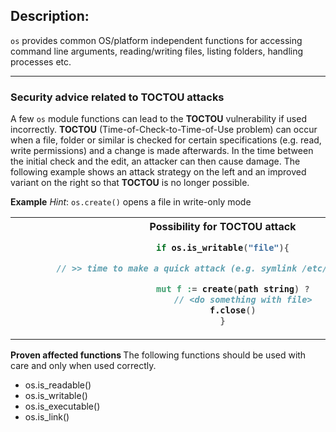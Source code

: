 ## Description:

`os` provides common OS/platform independent functions for accessing
command line arguments, reading/writing files, listing folders,
handling processes etc.

* * *


### Security advice related to TOCTOU attacks

A few `os` module functions can lead to the <b>TOCTOU</b> vulnerability if used incorrectly. <b>TOCTOU</b> (Time-of-Check-to-Time-of-Use problem) can occur when a file, folder or similar is checked for certain specifications (e.g. read, write permissions) and a change is made afterwards. In the time between the initial check and the edit, an attacker can then cause damage. 
The following example shows an attack strategy on the left and an improved variant on the right so that <b>TOCTOU</b> is no longer possible.


<b>Example</b>
<i>Hint</i>: `os.create()` opens a file in write-only mode

<table>
<tr>
<th>
Possibility for TOCTOU attack

```v
if os.is_writable("file"){

        // >> time to make a quick attack (e.g. symlink /etc/passwd to >file<) <<

	mut f := create(path string) ?
        // <do something with file>
	f.close()
}
```
</th>
<th>TOCTOU not possible

```v
mut f := create(path string) or {
	println("file not writable")
}

// <do someting with file; file is locked>

f.close()
```
</th>
</tr>
</table>

<b> Proven affected functions </b>
The following functions should be used with care and only when used correctly.

* os.is_readable()
* os.is_writable()
* os.is_executable()
* os.is_link()
